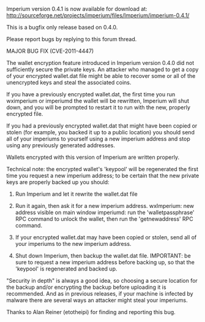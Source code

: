 Imperium version 0.4.1 is now available for download at:
http://sourceforge.net/projects/imperium/files/Imperium/imperium-0.4.1/

This is a bugfix only release based on 0.4.0.

Please report bugs by replying to this forum thread.

MAJOR BUG FIX  (CVE-2011-4447)

The wallet encryption feature introduced in Imperium version 0.4.0 did not sufficiently secure the private keys. An attacker who
managed to get a copy of your encrypted wallet.dat file might be able to recover some or all of the unencrypted keys and steal the
associated coins.

If you have a previously encrypted wallet.dat, the first time you run wximperium or imperiumd the wallet will be rewritten, Imperium will
shut down, and you will be prompted to restart it to run with the new, properly encrypted file.

If you had a previously encrypted wallet.dat that might have been copied or stolen (for example, you backed it up to a public
location) you should send all of your imperiums to yourself using a new imperium address and stop using any previously generated addresses.

Wallets encrypted with this version of Imperium are written properly.

Technical note: the encrypted wallet's 'keypool' will be regenerated the first time you request a new imperium address; to be certain that the
new private keys are properly backed up you should:

1. Run Imperium and let it rewrite the wallet.dat file

2. Run it again, then ask it for a new imperium address.
wxImperium: new address visible on main window
imperiumd: run the 'walletpassphrase' RPC command to unlock the wallet,  then run the 'getnewaddress' RPC command.

3. If your encrypted wallet.dat may have been copied or stolen, send all of your imperiums to the new imperium address.

4. Shut down Imperium, then backup the wallet.dat file.
IMPORTANT: be sure to request a new imperium address before backing up, so that the 'keypool' is regenerated and backed up.

"Security in depth" is always a good idea, so choosing a secure location for the backup and/or encrypting the backup before uploading it is recommended. And as in previous releases, if your machine is infected by malware there are several ways an attacker might steal your imperiums.

Thanks to Alan Reiner (etotheipi) for finding and reporting this bug.
